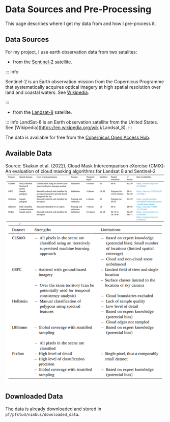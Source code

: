 # Data Sources and Pre-Processing

This page describes where I get my data from and how I pre-process it.

## Data Sources

For my project, I use earth observation data from two satalites:

- from the [Sentinel-2](https://sentinel.esa.int/web/sentinel/missions/sentinel-2) satellite.

::: info

Sentinel-2 is an Earth observation mission from the Copernicus Programme that systematically acquires optical imagery at
high spatial resolution over land and coastal waters. See [Wikipedia](https://en.wikipedia.org/wiki/Sentinel-2).

:::

- from the [Landsat-8](https://landsat.gsfc.nasa.gov/landsat-8/) satellite.

::: info
LandSat-8 is an Earth observation satellite from the United States.
See [Wikipedia](https://en.wikipedia.org/wik i/Landsat_8).
:::

The data is available for free from the [Copernicus Open Access Hub](https://scihub.copernicus.eu/dhus/#/home).

## Available Data

Source: Skakun et al. (2022), Cloud Mask Intercomparison eXercise (CMIX): An evaluation of cloud masking algorithms for Landsat 8 and Sentinel-2
![summary_of_datasets_available.png](./images/summary_of_datasets_available.png)
![quality_of_available_datasets.png](./images/quality_of_available_datasets.png)



## Downloaded Data

The data is already downloaded and stored in `pf/pfstud/nimbus/downloaded_data`.